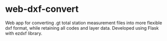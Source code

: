 # web-dxf-convert
Web app for converting .gt total station measurement files into more flexible dxf format, while retaining all codes and layer data. Developed using Flask with ezdxf library.


